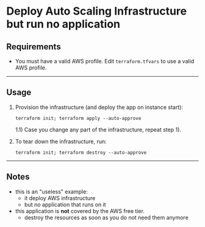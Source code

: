 # Deploy Auto Scaling Infrastructure but run no application

## Requirements

* You must have a valid AWS profile. Edit `terraform.tfvars` to use a valid AWS profile. 
  
<hr/>

## Usage

1) Provision the infrastructure (and deploy the app on instance start):
    ```
    terraform init; terraform apply --auto-approve
    ```
    1.1) Case you change any part of the infrastructure, repeat step 1).

2) To tear down the infrastructure, run:
    ```
    terraform init; terraform destroy --auto-approve
    ```

<hr/>

## Notes

* this is an "useless" example:
  * it deploy AWS infrastructure 
  * but no application that runs on it
* this application is **not** covered by the AWS free tier.
  * destroy the resources as soon as you do not need them anymore  
  
